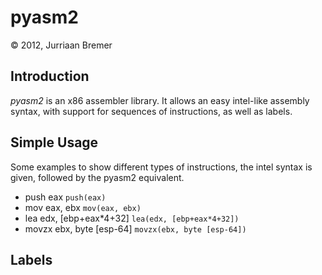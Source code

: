 # pyasm2
&copy; 2012, Jurriaan Bremer

## Introduction

_pyasm2_ is an x86 assembler library. It allows an easy intel-like assembly
syntax, with support for sequences of instructions, as well as labels.

## Simple Usage

Some examples to show different types of instructions, the intel syntax is
given, followed by the pyasm2 equivalent.

*   push eax
    `push(eax)`
*   mov eax, ebx
    `mov(eax, ebx)`
*   lea edx, [ebp+eax*4+32]
    `lea(edx, [ebp+eax*4+32])`
*   movzx ebx, byte [esp-64]
    `movzx(ebx, byte [esp-64])`

## Labels
